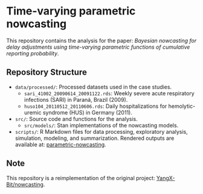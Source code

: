 # Time-varying parametric nowcasting

This repository contains the analysis for the paper:
*Bayesian nowcasting for delay adjustments using time-varying parametric functions of cumulative reporting probability*.

## Repository Structure

- `data/processed/`: Processed datasets used in the case studies.
  - `sari_41002_20090614_20091122.rds`: Weekly severe acute respiratory infections (SARI) in Paraná, Brazil (2009).
  - `huso104_20110512_20110606.rds`: Daily hospitalizations for hemolytic-uremic syndrome (HUS) in Germany (2011).
- `src/`: Source code and functions for the analysis.
  - `src/models/`: Stan implementations of the nowcasting models.
- `scripts/`: R Markdown files for data processing, exploratory analysis, simulation, modeling, and summarization. Rendered outputs are available at: [parametric-nowcasting](https://erickchacon.gitlab.io/parametric-nowcasting/).

## Note

This repository is a reimplementation of the original project:
[YangX-Bit/nowcasting](https://github.com/YangX-Bit/nowcasting).


